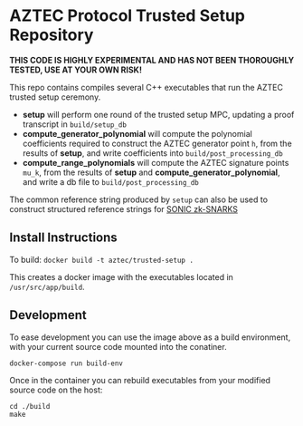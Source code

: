 # AZTEC Protocol Trusted Setup Repository

**THIS CODE IS HIGHLY EXPERIMENTAL AND HAS NOT BEEN THOROUGHLY TESTED, USE AT YOUR OWN RISK!**

This repo contains compiles several C++ executables that run the AZTEC trusted setup ceremony.

- **setup** will perform one round of the trusted setup MPC, updating a proof transcript in `build/setup_db`
- **compute_generator_polynomial** will compute the polynomial coefficients required to construct the AZTEC generator point `h`, from the results of **setup**, and write coefficients into `build/post_processing_db`
- **compute_range_polynomials** will compute the AZTEC signature points `mu_k`, from the results of **setup** and **compute_generator_polynomial**, and write a db file to `build/post_processing_db`

The common reference string produced by `setup` can also be used to construct structured reference strings for [SONIC zk-SNARKS](https://eprint.iacr.org/2019/099.pdf)

## Install Instructions

To build:
`docker build -t aztec/trusted-setup .`

This creates a docker image with the executables located in `/usr/src/app/build`.

## Development

To ease development you can use the image above as a build environment, with your current source code mounted into the conatiner.

`docker-compose run build-env`

Once in the container you can rebuild executables from your modified source code on the host:

```
cd ./build
make
```
